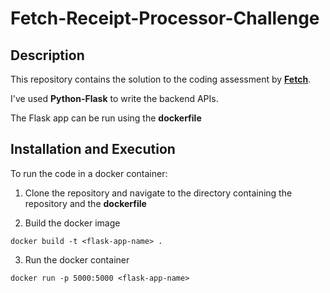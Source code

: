 # Fetch-Receipt-Processor-Challenge

## Description
This repository contains the solution to the coding assessment by **[Fetch](https://fetch.com/)**.

I've used **Python-Flask** to write the backend APIs.

The Flask app can be run using the **dockerfile**

## Installation and Execution
To run the code in a docker container:
1. Clone the repository and navigate to the directory containing the repository and the **dockerfile**

2. Build the docker image
```
docker build -t <flask-app-name> .
```

3. Run the docker container
```
docker run -p 5000:5000 <flask-app-name>
```
